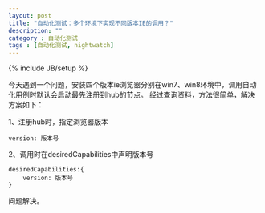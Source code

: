 ```yaml
---
layout: post
title: "自动化测试：多个环境下实现不同版本IE的调用？"
description: ""
category : 自动化测试
tags : [自动化测试, nightwatch]
---
```

{% include JB/setup %}

今天遇到一个问题，安装四个版本ie浏览器分别在win7、win8环境中，调用自动化用例时默认会启动最先注册到hub的节点。
经过查询资料，方法很简单，解决方案如下：

1、注册hub时，指定浏览器版本

    version: 版本号

2、调用时在desiredCapabilities中声明版本号

    desiredCapabilities:{
        version: 版本号
    }

问题解决。